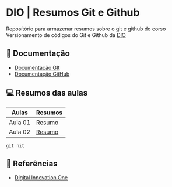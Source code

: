 # DIO | Resumos Git e Github

Reposítório para armazenar resumos sobre o git e github do corso Versionamento de códigos do Git e Github da [DIO](https://www.dio.me/en)

## 📃 Documentação
- [Documentação GIt](https://git-scm.com/)
- [Documentação GitHub](https://docs.github.com/en)

## 💻 Resumos das aulas

| Aulas | Resumos |
|-------|---------|
| Aula 01 | [Resumo]()|
| Aula 02 | [Resumo]()|

```
git nit
```
## 🔎 Referências
- [Digital Innovation One]()
